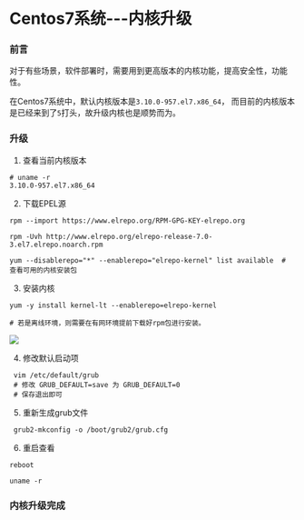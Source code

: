 # Centos7系统---内核升级

### 前言

对于有些场景，软件部署时，需要用到更高版本的内核功能，提高安全性，功能性。

在Centos7系统中，默认内核版本是`3.10.0-957.el7.x86_64`， 而目前的内核版本是已经来到了`5`打头，故升级内核也是顺势而为。

### 升级

1. 查看当前内核版本

```shell
# uname -r
3.10.0-957.el7.x86_64
```

2. 下载EPEL源

```shell
rpm --import https://www.elrepo.org/RPM-GPG-KEY-elrepo.org

rpm -Uvh http://www.elrepo.org/elrepo-release-7.0-3.el7.elrepo.noarch.rpm

yum --disablerepo="*" --enablerepo="elrepo-kernel" list available  # 查看可用的内核安装包
```

3. 安装内核

```shell
yum -y install kernel-lt --enablerepo=elrepo-kernel

# 若是离线环境，则需要在有网环境提前下载好rpm包进行安装。
```

![](https://cdn.jsdelivr.net/gh/week2311/Images@main/kernel.png)

4. 修改默认启动项

```shell
 vim /etc/default/grub
 # 修改 GRUB_DEFAULT=save 为 GRUB_DEFAULT=0
 # 保存退出即可
```

5. 重新生成grub文件

```shell
 grub2-mkconfig -o /boot/grub2/grub.cfg
```

6. 重启查看

```shell
reboot

uname -r
```

### 内核升级完成